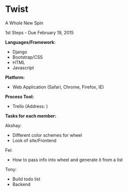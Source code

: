 # Twist
A Whole New Spin

1st Steps - Due February 19, 2015

**Languages/Framework:**
- Django
- Bootstrap/CSS
- HTML
- Javascript

**Platform:**
- Web Application (Safari, Chrome, Firefox, IE)

**Process Tool:**
- Trello (Address: )

**Tasks for each member:**

Akshay:
- Different color schemes for wheel
- Look of site/Frontend

Fei:
- How to pass info into wheel and generate it from a list

Tony:
- Build todo list
- Backend
